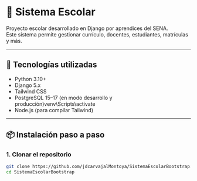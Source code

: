 # 🏫 Sistema Escolar

Proyecto escolar desarrollado en Django por aprendices del SENA.  
Este sistema permite gestionar currículo, docentes, estudiantes, matrículas y más.

---

## 🚀 Tecnologías utilizadas

- Python 3.10+
- Django 5.x
- Tailwind CSS
- PostgreSQL 15–17 (en modo desarrollo y producción)venv\Scripts\activate
- Node.js (para compilar Tailwind)

---

## 📦 Instalación paso a paso

### 1. Clonar el repositorio

```bash
git clone https://github.com/jdcarvajalMontoya/SistemaEscolarBootstrap.git
cd SistemaEscolarBootstrap
